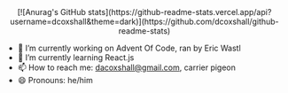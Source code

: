 <div align="center">
[![Anurag's GitHub stats](https://github-readme-stats.vercel.app/api?username=dcoxshall&theme=dark)](https://github.com/dcoxshall/github-readme-stats)
</div>

- 🔭 I’m currently working on Advent Of Code, ran by Eric Wastl
- 🌱 I’m currently learning React.js
- 📫 How to reach me: dacoxshall@gmail.com, carrier pigeon
- 😄 Pronouns: he/him

